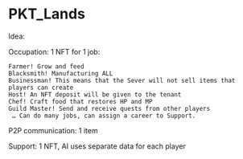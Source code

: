 # PKT_Lands
Idea:

  Occupation: 1 NFT for 1 job:
  
    Farmer! Grow and feed
    Blacksmith! Manufacturing ALL
    Businessman! This means that the Sever will not sell items that players can create
    Host! An NFT deposit will be given to the tenant
    Chef! Craft food that restores HP and MP
    Guild Master! Send and receive quests from other players
     … Can do many jobs, can assign a career to Support.

  P2P communication: 1 item

  Support: 1 NFT, AI uses separate data for each player
